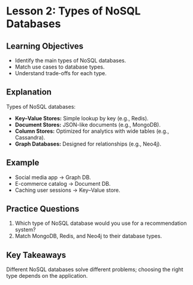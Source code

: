 # Lesson 2: Types of NoSQL Databases

## Learning Objectives
- Identify the main types of NoSQL databases.
- Match use cases to database types.
- Understand trade-offs for each type.

## Explanation
Types of NoSQL databases:
- **Key–Value Stores:** Simple lookup by key (e.g., Redis).
- **Document Stores:** JSON-like documents (e.g., MongoDB).
- **Column Stores:** Optimized for analytics with wide tables (e.g., Cassandra).
- **Graph Databases:** Designed for relationships (e.g., Neo4j).

## Example
- Social media app → Graph DB.
- E-commerce catalog → Document DB.
- Caching user sessions → Key–Value store.

## Practice Questions
1. Which type of NoSQL database would you use for a recommendation system?
2. Match MongoDB, Redis, and Neo4j to their database types.

## Key Takeaways
Different NoSQL databases solve different problems; choosing the right type depends on the application.
